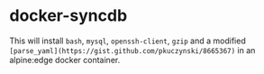 # docker-syncdb

This will install `bash`, `mysql`, `openssh-client`, `gzip` and
a modified `[parse_yaml](https://gist.github.com/pkuczynski/8665367)`
in an alpine:edge docker container.
